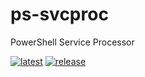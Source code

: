 # ps-svcproc
PowerShell Service Processor

[![latest](https://github.com/archmachina/ps-svcproc/workflows/latest/badge.svg)](https://github.com/archmachina/ps-svcproc/actions?query=workflow%3Alatest) [![release](https://github.com/archmachina/ps-svcproc/workflows/release/badge.svg)](https://github.com/archmachina/ps-svcproc/actions?query=workflow%3Arelease)
